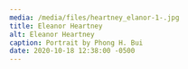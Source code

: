 ```yaml
---
media: /media/files/heartney_elanor-1-.jpg
title: Eleanor Heartney
alt: Eleanor Heartney
caption: Portrait by Phong H. Bui
date: 2020-10-18 12:38:00 -0500
---
```

